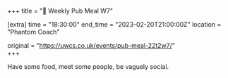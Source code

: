 +++
title = "🍔 Weekly Pub Meal W7"

[extra]
time = "18:30:00"
end_time = "2023-02-20T21:00:00Z"
location = "Phantom Coach"

original = "https://uwcs.co.uk/events/pub-meal-22t2w7/"    
+++

Have some food, meet some people, be vaguely social.
